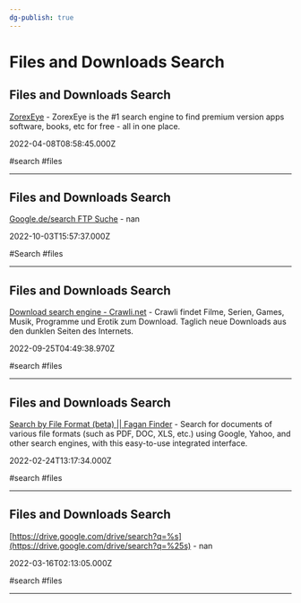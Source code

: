 ```yaml
---
dg-publish: true
---
```


# Files and Downloads Search

## Files and Downloads Search

[ZorexEye](http://zorexeye.com) - ZorexEye is the #1 search engine to find premium version apps software, books, etc for free - all in one place.

2022-04-08T08:58:45.000Z

#search #files

---

## Files and Downloads Search

[Google.de/search FTP Suche](https://www.google.de/search?ei=1Tm9WM31BYOSU7K-lvgM&gws_rd=cr&q=inurl%3Aftp+-inurl%3A%28http%7Chttps%29+SUCHE+HIER) - nan

2022-10-03T15:57:37.000Z

#Search #files

---

## Files and Downloads Search

[Download search engine - Crawli.net](https://crawli.net) - Crawli findet Filme, Serien, Games, Musik, Programme und Erotik zum Download. Taglich neue Downloads aus den dunklen Seiten des Internets.

2022-09-25T04:49:38.970Z

#search #files

---

## Files and Downloads Search

[Search by File Format (beta) || Fagan Finder](https://www.faganfinder.com/filetype) - Search for documents of various file formats (such as PDF, DOC, XLS, etc.) using Google, Yahoo, and other search engines, with this easy-to-use integrated interface.

2022-02-24T13:17:34.000Z

#search #files

---

## Files and Downloads Search

[https://drive.google.com/drive/search?q=%s](https://drive.google.com/drive/search?q=%25s) - nan

2022-03-16T02:13:05.000Z

#search #files

---
